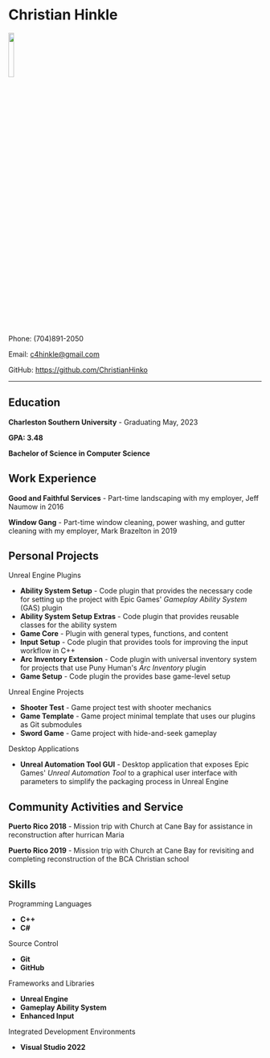 # Christian Hinkle

<img src="https://avatars.githubusercontent.com/u/51057429" width="15%"/>

Phone: (704)891-2050

Email: c4hinkle@gmail.com

GitHub: https://github.com/ChristianHinko

---



## Education
**Charleston Southern University** - Graduating May, 2023

**GPA: 3.48**

**Bachelor of Science in Computer Science**


## Work Experience
**Good and Faithful Services** - Part-time landscaping with my employer, Jeff Naumow in 2016

**Window Gang** - Part-time window cleaning, power washing, and gutter cleaning with my employer, Mark Brazelton in 2019


## Personal Projects
Unreal Engine Plugins
- **Ability System Setup** - Code plugin that provides the necessary code for setting up the project with Epic Games' *Gameplay Ability System* (GAS) plugin
- **Ability System Setup Extras** - Code plugin that provides reusable classes for the ability system
- **Game Core** - Plugin with general types, functions, and content
- **Input Setup** - Code plugin that provides tools for improving the input workflow in C++
- **Arc Inventory Extension** - Code plugin with universal inventory system for projects that use Puny Human's *Arc Inventory* plugin
- **Game Setup** - Code plugin the provides base game-level setup

Unreal Engine Projects
- **Shooter Test** - Game project test with shooter mechanics
- **Game Template** - Game project minimal template that uses our plugins as Git submodules
- **Sword Game** - Game project with hide-and-seek gameplay

Desktop Applications
- **Unreal Automation Tool GUI** - Desktop application that exposes Epic Games' *Unreal Automation Tool* to a graphical user interface with parameters to simplify the packaging process in Unreal Engine


## Community Activities and Service
**Puerto Rico 2018** - Mission trip with Church at Cane Bay for assistance in reconstruction after hurrican Maria

**Puerto Rico 2019** - Mission trip with Church at Cane Bay for revisiting and completing reconstruction of the BCA Christian school


## Skills
Programming Languages
- **C++**
- **C#**

Source Control
- **Git**
- **GitHub**

Frameworks and Libraries
- **Unreal Engine**
- **Gameplay Ability System**
- **Enhanced Input**

Integrated Development Environments
- **Visual Studio 2022**
